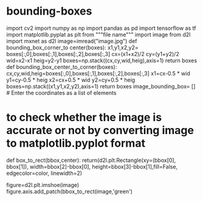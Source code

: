 # bounding-boxes
import cv2
import numpy as np
import pandas as pd
import tensorflow as tf
import matplotlib.pyplat as plt
from """file name""" import image
from d2l import mxnet as d2l
image=imread("image.jpg")
def bounding_box_corner_to center(boxes):
  x1,y1,x2,y2= boxes[:,0],boxes[:,1],boxes[:,2],boxes[:,3]
  cx=(x1+x2)/2
  cy=(y1+y2)/2
  wid=x2-x1
  heig=y2-y1
  boxes=np.stack((cx,cy,wid,heig),axis=1)
  return boxes
def bounding_box_center_to_corner(boxes):
  cx,cy,wid,heig=boxes[:,0],boxes[:,1],boxes[:,2],boxes[:,3]
  x1=cx-0.5 * wid
  y1=cy-0.5 * heig
  x2=cx+0.5 * wid
  y2=cy+0.5 * heig
  boxes=np.stack((x1,y1,x2,y2),axis=1)
  return boxes
image_bounding_box=  []      # Enter the coordinates as a list of elements

# to check whether the image is accurate or not by converting image to matplotlib.pyplot format
def box_to_rect(bbox,center):
  return(d2l.plt.Rectangle(xy=(bbox[0], bbox[1]), width=bbox[2]-bbox[0], height=bbox[3]-bbox[1],fill=False, edgecolor=color, linewidth=2)


figure=d2l.plt.imshoe(image)
figure.axis.add_patch(bbox_to_rect(image,'green')
